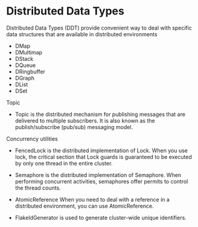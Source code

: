 # Distributed Data Types 

Distributed Data Types (DDT) provide convenient way to deal with specific data structures that are available in distributed environments 

* DMap
* DMultimap
* DStack
* DQueue
* DRingbuffer
* DGraph
* DList
* DSet


Topic

* Topic is the distributed mechanism for publishing messages that are delivered to multiple subscribers. It is also known as the publish/subscribe (pub/sub) messaging model.

Concurrency utilities

* FencedLock is the distributed implementation of Lock. When you use lock, the critical section that Lock guards is guaranteed to be executed by only one thread in the entire cluster.

* Semaphore is the distributed implementation of Semaphore. When performing concurrent activities, semaphores offer permits to control the thread counts.

* AtomicReference  When you need to deal with a reference in a distributed environment, you can use  AtomicReference.

* FlakeIdGenerator is used to generate cluster-wide unique identifiers.

